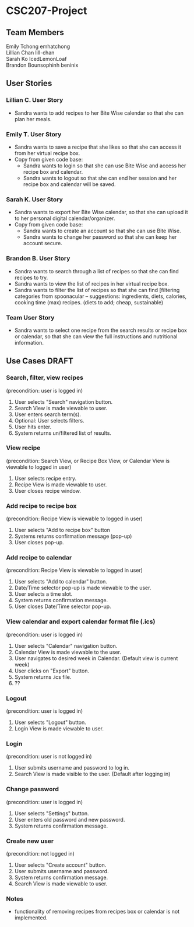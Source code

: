 # CSC207-Project

## Team Members 
Emily Tchong emhatchong  
Lillian Chan  lill-chan  
Sarah Ko IcedLemonLoaf  
Brandon Bounsophinh beninix  

## User Stories
### Lillian C. User Story
* Sandra wants to add recipes to her Bite Wise calendar so that she can plan her meals.
### Emily T. User Story
* Sandra wants to save a recipe that she likes so that she can access it from her virtual recipe box.
* Copy from given code base:
  * Sandra wants to login so that she can use Bite Wise and access her recipe box and calendar.
  * Sandra wants to logout so that she can end her session and her recipe box and calendar will be saved.
### Sarah K. User Story
* Sandra wants to export her Bite Wise calendar, so that she can upload it to her personal digital calendar/organizer.
* Copy from given code base:
  * Sandra wants to create an account so that she can use Bite Wise.
  * Sandra wants to change her password so that she can keep her account secure. 
### Brandon B. User Story
* Sandra wants to search through a list of recipes so that she can find recipes to try.
* Sandra wants to view the list of recipes in her virtual recipe box.  
* Sandra wants to filter the list of recipes so that she can find [filtering categories from spoonacular – suggestions: ingredients, diets, calories, cooking time (max) recipes. (diets to add; cheap, sustainable)  
### Team User Story
* Sandra wants to select one recipe from the search results or recipe box or calendar, so that she can view the full instructions and nutritional information.

## Use Cases DRAFT
### Search, filter, view recipes 
(precondition: user is logged in)
1. User selects "Search" navigation button.
2. Search View is made viewable to user.
3. User enters search term(s).
4. Optional: User selects filters.
5. User hits enter.
6. System returns un/filtered list of results.

### View recipe 
(precondition: Search View, or Recipe Box View, or Calendar View is viewable to logged in user)
1. User selects recipe entry.
2. Recipe View is made viewable to user.
3. User closes recipe window.

### Add recipe to recipe box 
(precondition: Recipe View is viewable to logged in  user)
1. User selects "Add to recipe box" button
2. Systems returns confirmation message (pop-up)
3. User closes pop-up.
  
### Add recipe to calendar 
(precondition: Recipe View is viewable to logged in user)
1. User selects "Add to calendar" button.
2. Date/Time selector pop-up is made viewable to the user.
3. User selects a time slot.
4. System returns confirmation message.
5. User closes Date/Time selector pop-up.

### View calendar and export calendar format file (.ics)
(precondition: user is logged in)
1. User selects "Calendar" navigation button.
2. Calendar View is made viewable to the user.
3. User navigates to desired week in Calendar. (Default view is current week)
4. User clicks on "Export" button.
5. System returns .ics file.
6. ??

### Logout 
(precondition: user is logged in)
1. User selects "Logout" button.
2. Login View is made viewable to user.

### Login
(precondition: user is not logged in)
1. User submits username and password to log in.
2. Search View is made visible to the user. (Default after logging in)

### Change password 
(precondition: user is logged in)
1. User selects "Settings" button.
2. User enters old password and new password.
3. System returns confirmation message.
   
### Create new user 
(precondition: not logged in)
1. User selects "Create account" button.
2. User submits username and password.
4. System returns confirmation message.
5. Search View is made viewable to user.

### Notes
* functionality of removing recipes from recipes box or calendar is not implemented.
